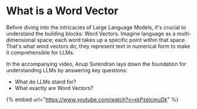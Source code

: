# What is a Word Vector

Before diving into the intricacies of Large Language Models, it's crucial to understand the building blocks: Word Vectors. Imagine language as a multi-dimensional space; each word takes up a specific point within that space. That's what word vectors do; they represent text in numerical form to make it comprehensible for LLMs.

In the accompanying video, Anup Surendran lays down the foundation for understanding LLMs by answering key questions:

* What do LLMs stand for?
* What exactly are Word Vectors?

{% embed url="https://www.youtube.com/watch?v=xkPzelcmuDk" %}

##
